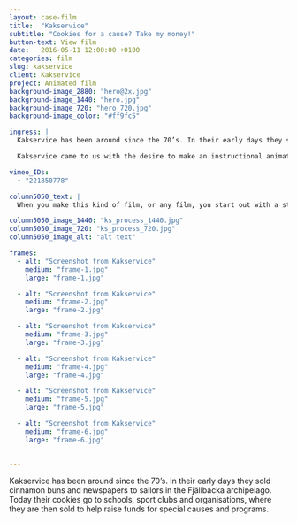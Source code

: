 ```yaml
---
layout: case-film
title:  "Kakservice"
subtitle: "Cookies for a cause? Take my money!"
button-text: View film
date:   2016-05-11 12:00:00 +0100
categories: film
slug: kakservice
client: Kakservice
project: Animated film
background-image_2880: "hero@2x.jpg"
background-image_1440: "hero.jpg"
background-image_720: "hero_720.jpg"
background-image_color: "#ff9fc5"

ingress: |
  Kakservice has been around since the 70’s. In their early days they sold cinnamon buns and newspapers to sailors in the Fjällbacka archipelago. Today they sell cookies and candy as part of fundraising packages. Schools, sport clubs and other associations can order Kakservice goodies and sell them to raise money for special events and programs. 

  Kakservice came to us with the desire to make an instructional animated film that explains and supports the sales process.

vimeo_IDs: 
  - "221850778"

column5050_text: |
  When you make this kind of film, or any film, you start out with a storyboard. It’s drawn in a simplified style, but in a way that communicates the essence of the film. In this case, the entire film was drawn by hand (but, you know, in digital files). Then came After Effects for animation, sound and final polish.

column5050_image_1440: "ks_process_1440.jpg"
column5050_image_720: "ks_process_720.jpg"
column5050_image_alt: "alt text"

frames:
  - alt: "Screenshot from Kakservice"
    medium: "frame-1.jpg"
    large: "frame-1.jpg"

  - alt: "Screenshot from Kakservice"
    medium: "frame-2.jpg"
    large: "frame-2.jpg"

  - alt: "Screenshot from Kakservice"
    medium: "frame-3.jpg"
    large: "frame-3.jpg"

  - alt: "Screenshot from Kakservice"
    medium: "frame-4.jpg"
    large: "frame-4.jpg"

  - alt: "Screenshot from Kakservice"
    medium: "frame-5.jpg"
    large: "frame-5.jpg"

  - alt: "Screenshot from Kakservice"
    medium: "frame-6.jpg"
    large: "frame-6.jpg"


---
```

Kakservice has been around since the 70’s. In their early days they sold cinnamon buns and newspapers to sailors in the Fjällbacka archipelago. Today their cookies go to schools, sport clubs and organisations, where they are then sold to help raise funds for special causes and programs.


